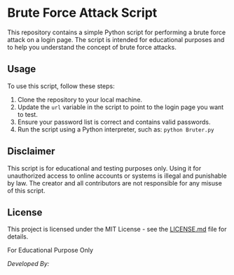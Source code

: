 # Brute Force Attack Script

This repository contains a simple Python script for performing a brute force attack on a login page. The script is intended for educational purposes and to help you understand the concept of brute force attacks.

## Usage

To use this script, follow these steps:

1. Clone the repository to your local machine.
2. Update the `url` variable in the script to point to the login page you want to test.
3. Ensure your password list is correct and contains valid passwords.
4. Run the script using a Python interpreter, such as: `python Bruter.py`

## Disclaimer

This script is for educational and testing purposes only. Using it for unauthorized access to online accounts or systems is illegal and punishable by law. The creator and all contributors are not responsible for any misuse of this script.


## License

This project is licensed under the MIT License - see the [LICENSE.md](LICENSE.md) file for details.

For Educational Purpose Only 

*Developed By:*
